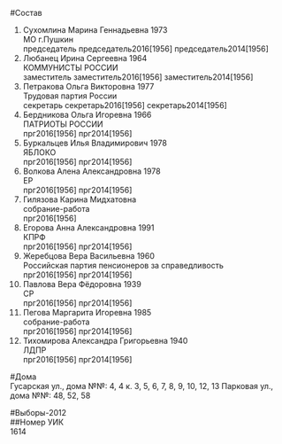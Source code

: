 #Состав  
1. Сухомлина Марина Геннадьевна 1973  
    МО г.Пушкин  
    председатель председатель2016[1956] председатель2014[1956]  
2. Любанец Ирина Сергеевна 1964  
    КОММУНИСТЫ РОССИИ  
    заместитель заместитель2016[1956] заместитель2014[1956]  
3. Петракова Ольга Викторовна 1977  
    Трудовая партия России  
    секретарь секретарь2016[1956] секретарь2014[1956]  
4. Бердникова Ольга Игоревна 1966  
    ПАТРИОТЫ РОССИИ  
    прг2016[1956] прг2014[1956]  
5. Буркальцев Илья Владимирович 1978  
    ЯБЛОКО  
    прг2016[1956] прг2014[1956]  
6. Волкова Алена Александровна 1978  
    ЕР  
    прг2016[1956] прг2014[1956]  
7. Гилязова Карина Мидхатовна  
    собрание-работа  
    прг2016[1956]  
8. Егорова Анна Александровна 1991  
    КПРФ  
    прг2016[1956] прг2014[1956]  
9. Жеребцова Вера Васильевна 1960  
    Российская партия пенсионеров за справедливость  
    прг2016[1956] прг2014[1956]  
10. Павлова Вера Фёдоровна 1939  
    СР  
    прг2016[1956] прг2014[1956]  
11. Пегова Маргарита Игоревна 1985  
    собрание-работа  
    прг2016[1956] прг2014[1956]  
12. Тихомирова Александра Григорьевна 1940  
    ЛДПР  
    прг2016[1956] прг2014[1956]  
  
#Дома  
Гусарская ул., дома №№: 4, 4 к. 3, 5, 6, 7, 8, 9, 10, 12, 13 Парковая ул., дома №№:  48, 52, 58  
  
#Выборы-2012  
##Номер УИК  
1614  
